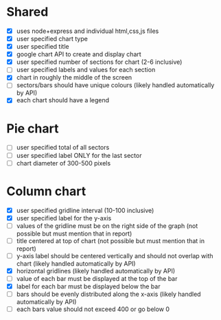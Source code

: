 # Shared
- [x] uses node+express and individual html,css,js files
- [x] user specified chart type
- [x] user specified title
- [x] google chart API to create and display chart
- [x] user specified number of sections for chart (2-6 inclusive)
- [ ] user specified labels and values for each section
- [x] chart in roughly the middle of the screen
- [ ] sectors/bars should have unique colours (likely handled automatically by API)
- [x] each chart should have a legend
# Pie chart
- [ ] user specified total of all sectors
- [ ] user specified label ONLY for the last sector
- [ ] chart diameter of 300-500 pixels 
# Column chart
- [x] user specified gridline interval (10-100 inclusive)
- [x] user specified label for the y-axis
- [ ] values of the gridline must be on the right side of the graph (not possible but must mention that in report)
- [ ] title centered at top of chart (not possible but must mention that in report)
- [ ] y-axis label should be centered vertically and should not overlap with chart (likely handled automatically by API)
- [x] horizontal gridlines (likely handled automatically by API)
- [ ] value of each bar must be displayed at the top of the bar
- [x] label for each bar must be displayed below the bar
- [ ] bars should be evenly distributed along the x-axis (likely handled automatically by API)
- [ ] each bars value should not exceed 400 or go below 0